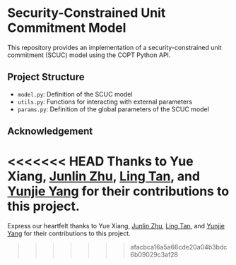 # Security-Constrained Unit Commitment Model

This repository provides an implementation of a security-constrained unit commitment (SCUC) model using the COPT Python API.

## Project Structure

- `model.py`: Definition of the SCUC model
- `utils.py`: Functions for interacting with external parameters
- `params.py`: Definition of the global parameters of the SCUC model

## Acknowledgement

<<<<<<< HEAD
Thanks to Yue Xiang, [Junlin Zhu](https://github.com/theresebelivet), [Ling Tan](https://github.com/GuWeiyi1), and [Yunjie Yang](https://github.com/202575) for their contributions to this project.
=======
Express our heartfelt thanks to Yue Xiang, [Junlin Zhu](https://github.com/theresebelivet), [Ling Tan](https://github.com/GuWeiyi1), and [Yunjie Yang](https://github.com/202575) for their contributions to this project.
>>>>>>> afacbca16a5a66cde20a04b3bdc6b09029c3af28
